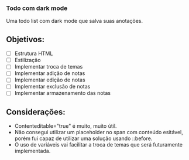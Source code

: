 ### Todo com dark mode
  Uma todo list com dark mode que salva suas anotações.

## Objetivos:
 - [ ] Estrutura HTML
 - [ ] Estilização
 - [ ] Implementar troca de temas
 - [ ] Implementar adição de notas
 - [ ] Implementar edição de notas
 - [ ] Implementar exclusão de notas
 - [ ] Implementar armazenamento das notas
 
 ## Considerações:
 - Contenteditable="true" é muito, muito útil.
 - Não consegui utilizar um placeholder no span com conteúdo esitável, porém fui capaz de utilizar uma solução usando ::before.
 - O uso de variáveis vai facilitar a troca de temas que será futuramente implementada.
